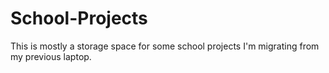 # School-Projects
This is mostly a storage space for some school projects I'm migrating from my previous laptop.
